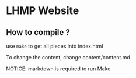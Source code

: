 # LHMP Website

## How to compile ?

use `make` to get all pieces into index.html

To change the content, change content/content.md

NOTICE: markdown is required to run Make
